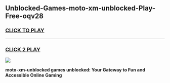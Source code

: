 
## Unblocked-Games-moto-xm-unblocked-Play-Free-oqv28
<h3>
<a href="https://premium76.site?title=moto-xm-unblocked&ref=12A">CLICK TO PLAY</a></h3>
<hr>

<h3>
<a href="https://premium76.site?title=moto-xm-unblocked&ref=12A">CLICK 2 PLAY</a>
  
</h3>

<a href="https://premium76.site?title=moto-xm-unblocked&ref=12A"><img src="https://clearcache.store/games.png"></a>


**moto-xm-unblocked games unblocked: Your Gateway to Fun and Accessible Online Gaming**
